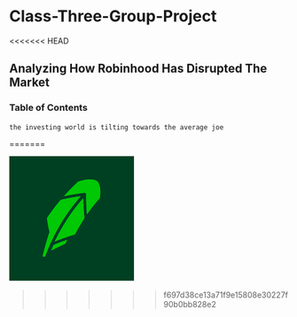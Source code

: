 # Class-Three-Group-Project
<<<<<<< HEAD
## Analyzing How Robinhood Has Disrupted The Market
### Table of Contents
```
the investing world is tilting towards the average joe
```
=======


![Logo](./Images/logo.png)
>>>>>>> f697d38ce13a71f9e15808e30227f90b0bb828e2
